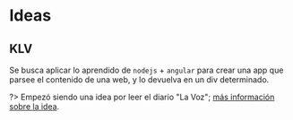 # Ideas

## KLV

Se busca aplicar lo aprendido de `nodejs` + `angular` para crear una app que parsee el contenido de una web, y lo devuelva en un div determinado.

?> Empezó siendo una idea por leer el diario "La Voz"; [más información sobre la idea](https://github.com/SidVal/SidV/issues/27).